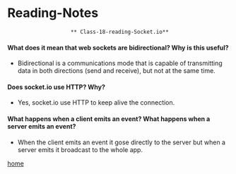 # Reading-Notes

                        ** Class-18-reading-Socket.io**

#### What does it mean that web sockets are bidirectional? Why is this useful?

* Bidirectional is a communications mode that is capable of transmitting data in both directions (send and receive), but not at the same time.

#### Does socket.io use HTTP? Why?

* Yes, socket.io use HTTP to keep alive the connection.

#### What happens when a client emits an event? What happens when a server emits an event?

* When the client emits an event it gose directly to the server but when a server emits it broadcast to the whole app.

[home](https://eyob1984.github.io/reading-notes/)

